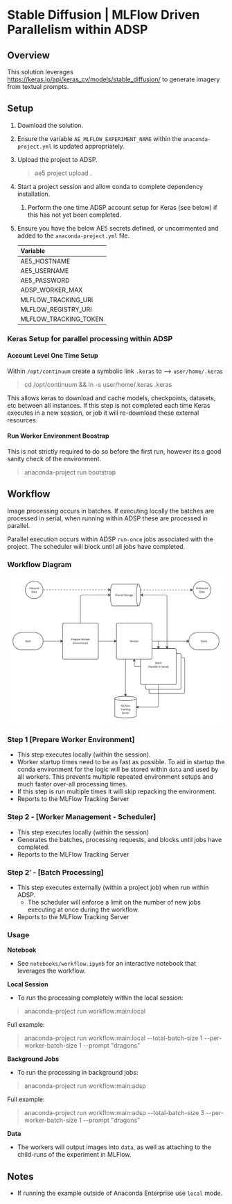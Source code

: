# Stable Diffusion |  MLFlow Driven Parallelism within ADSP

## Overview

This solution leverages https://keras.io/api/keras_cv/models/stable_diffusion/ to generate imagery from textual prompts.

## Setup
1. Download the solution.
2. Ensure the variable `AE_MLFLOW_EXPERIMENT_NAME` within the `anaconda-project.yml` is updated appropriately.
3. Upload the project to ADSP.
    > ae5 project upload .
4. Start a project session and allow conda to complete dependency installation. 
   1. Perform the one time ADSP account setup for Keras (see below) if this has not yet been completed.
7. Ensure you have the below AE5 secrets defined, or uncommented and added to the `anaconda-project.yml` file.
    
    | Variable              |
    |-----------------------|
    | AE5_HOSTNAME          |
    | AE5_USERNAME          |
    | AE5_PASSWORD          |
    | ADSP_WORKER_MAX       |
    | MLFLOW_TRACKING_URI   |
    | MLFLOW_REGISTRY_URI   |
    | MLFLOW_TRACKING_TOKEN |


### Keras Setup for parallel processing within ADSP

#### Account Level One Time Setup

Within `/opt/continuum` create a symbolic link `.keras` to --> `user/home/.keras`

> cd /opt/continuum && ln -s user/home/.keras .keras

This allows keras to download and cache models, checkpoints, datasets, etc between all instances.
If this step is not completed each time Keras executes in a new session, or job it will re-download these external resources.

#### Run Worker Environment Boostrap

This is not strictly required to do so before the first run, however its a good sanity check of the environment.
> anaconda-project run bootstrap

## Workflow

Image processing occurs in batches.  If executing locally the batches are processed in serial, when running within ADSP these are processed in parallel.

Parallel execution occurs within ADSP `run-once` jobs associated with the project.  The scheduler will block until all jobs have completed.

### Workflow Diagram
![Workflow Overview](assets/workflow-overview.png)

### Step 1 [Prepare Worker Environment]
  * This step executes locally (within the session).
  * Worker startup times need to be as fast as possible.  To aid in startup the conda environment for the logic will be stored within `data` and used by all workers.
  This prevents multiple repeated environment setups and much faster over-all processing times. 
  * If this step is run multiple times it will skip repacking the environment.
  * Reports to the MLFlow Tracking Server

### Step 2 - [Worker Management - Scheduler]
  * This step executes locally (within the session)
  * Generates the batches, processing requests, and blocks until jobs have completed.
  * Reports to the MLFlow Tracking Server

### Step 2′ - [Batch Processing]
  * This step executes externally (within a project job) when run within ADSP.
    * The scheduler will enforce a limit on the number of new jobs executing at once during the workflow.
  * Reports to the MLFlow Tracking Server

### Usage

**Notebook**

* See `notebooks/workflow.ipynb` for an interactive notebook that leverages the workflow.

**Local Session**

* To run the processing completely within the local session:
> anaconda-project run workflow:main:local

Full example:
> anaconda-project run workflow:main:local --total-batch-size 1 --per-worker-batch-size 1 --prompt "dragons"

**Background Jobs**

* To run the processing in background jobs:
> anaconda-project run workflow:main:adsp

Full example:
> anaconda-project run workflow:main:adsp --total-batch-size 3 --per-worker-batch-size 1 --prompt "dragons"


**Data**

* The workers will output images into `data`, as well as attaching to the child-runs of the experiment in MLFlow.

## Notes
* If running the example outside of Anaconda Enterprise use `local` mode.